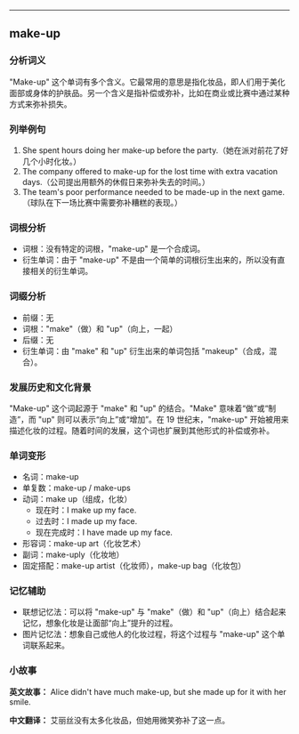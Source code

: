 
---------------
## make-up
### 分析词义
"Make-up" 这个单词有多个含义。它最常用的意思是指化妆品，即人们用于美化面部或身体的护肤品。另一个含义是指补偿或弥补，比如在商业或比赛中通过某种方式来弥补损失。

### 列举例句
1. She spent hours doing her make-up before the party.（她在派对前花了好几个小时化妆。）
2. The company offered to make-up for the lost time with extra vacation days.（公司提出用额外的休假日来弥补失去的时间。）
3. The team's poor performance needed to be made-up in the next game.（球队在下一场比赛中需要弥补糟糕的表现。）

### 词根分析
- 词根：没有特定的词根，"make-up" 是一个合成词。
- 衍生单词：由于 "make-up" 不是由一个简单的词根衍生出来的，所以没有直接相关的衍生单词。

### 词缀分析
- 前缀：无
- 词根："make"（做）和 "up"（向上，一起）
- 后缀：无
- 衍生单词：由 "make" 和 "up" 衍生出来的单词包括 "makeup"（合成，混合）。

### 发展历史和文化背景
"Make-up" 这个词起源于 "make" 和 "up" 的结合。"Make" 意味着“做”或“制造”，而 "up" 则可以表示“向上”或“增加”。在 19 世纪末，"make-up" 开始被用来描述化妆的过程。随着时间的发展，这个词也扩展到其他形式的补偿或弥补。

### 单词变形
- 名词：make-up
- 单复数：make-up / make-ups
- 动词：make up（组成，化妆）
  - 现在时：I make up my face.
  - 过去时：I made up my face.
  - 现在完成时：I have made up my face.
- 形容词：make-up art（化妆艺术）
- 副词：make-uply（化妆地）
- 固定搭配：make-up artist（化妆师），make-up bag（化妆包）

### 记忆辅助
- 联想记忆法：可以将 "make-up" 与 "make"（做）和 "up"（向上）结合起来记忆，想象化妆是让面部“向上”提升的过程。
- 图片记忆法：想象自己或他人的化妆过程，将这个过程与 "make-up" 这个单词联系起来。

### 小故事
**英文故事：**
Alice didn't have much make-up, but she made up for it with her smile.

**中文翻译：**
艾丽丝没有太多化妆品，但她用微笑弥补了这一点。

